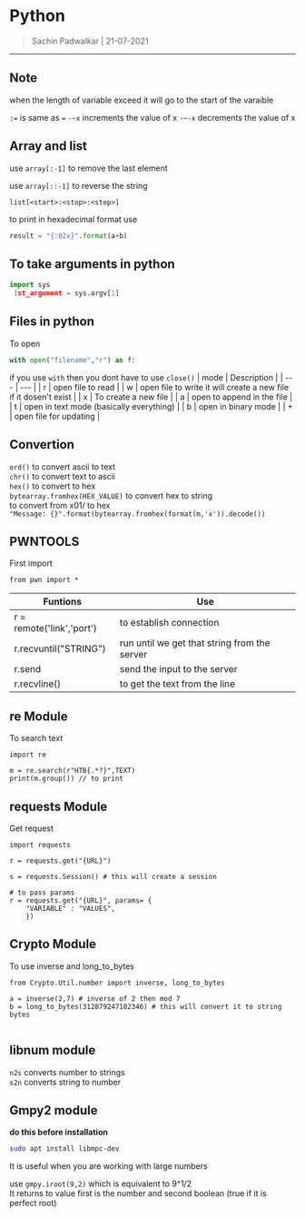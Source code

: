 Python 
======
> Sachin Padwalkar | 21-07-2021

-----------------------------------------

Note
-------
when the length of variable exceed it will go to the start of the varaible

`:=` is same as `=`
`-~x` increments the value of x
`-~-x` decrements the value of x

Array and list
------------
use `array[:-1]` to remove the last element

use `array[::-1]` to reverse the string

`list[<start>:<stop>:<step>]`

to print in hexadecimal format use 
```python
result = "{:02x}".format(a+b)
```

To take arguments in python 
---------------------------
```python
import sys 
 1st_argument = sys.argv[1]
```
Files in python 
---------------
To open
```python
with open("filename","r") as f:
```
if you use `with` then you dont have to use `close()`
| mode | Description |
| --- | --- |
| r | open file to read  |
| w | open file to write it will create a new file if it dosen't exist |
| x | To create a new file |
| a | open to append in the file  |
| t | open in text mode (basically everything) |
| b | open in binary mode |
| + | open file for updating |

Convertion 
------------------
`ord()` to convert ascii to text <br/>
`chr()` to convert text to ascii <br/>
`hex()` to convert to hex   <br/>
`bytearray.fromhex(HEX_VALUE)` to convert hex to string<br/>
to convert from x01/ to hex   
`"Message: {}".format(bytearray.fromhex(format(m,'x')).decode())`  


PWNTOOLS 
-----

First import   
```python3
from pwn import *
```
| Funtions | Use |
| -- | -- |
| r = remote('link','port') | to establish connection |
| r.recvuntil("STRING") | run until we get that string from the server | 
| r.send | send the input to the server | 
| r.recvline() | to get the text from the line |


re Module 
-----

To search text 
```python3
import re

m = re.search(r"HTB{.*?}",TEXT)
print(m.group()) // to print
```

requests Module
----

Get request
```python3
import requests

r = requests.get("{URL}")

s = requests.Session() # this will create a session

# to pass params
r = requests.get("{URL}", params= {
    "VARIABLE" : "VALUES",
    })

```

Crypto Module 
------

To use inverse and long_to_bytes 
```python3
from Crypto.Util.number import inverse, long_to_bytes

a = inverse(2,7) # inverse of 2 then mod 7
b = long_to_bytes(312879247182346) # this will convert it to string bytes


```


libnum module
------
`n2s` converts number to strings    
`s2n` converts string to number 

Gmpy2 module
------
**do this before installation**
```bash 
sudo apt install libmpc-dev
```
It is useful when you are working with large numbers

use `gmpy.iroot(9,2)` which is equivalent to 9^1/2  
It returns to value first is the number and second boolean (true if it is perfect root)